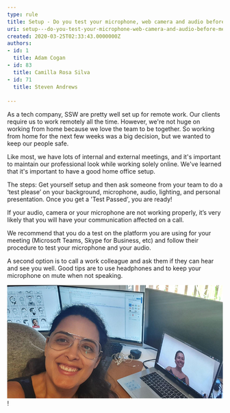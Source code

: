 ```yaml
---
type: rule
title: Setup - Do you test your microphone, web camera and audio before meetings?
uri: setup---do-you-test-your-microphone-web-camera-and-audio-before-meetings
created: 2020-03-25T02:33:43.0000000Z
authors:
- id: 1
  title: Adam Cogan
- id: 83
  title: Camilla Rosa Silva
- id: 71
  title: Steven Andrews

---
```


As a tech company, SSW are pretty well set up for remote work. Our clients require us to work remotely all the time. However, we're not huge on working from home because we love the team to be together. So working from home for the next few weeks was a big decision, but we wanted to keep our people safe.
 
Like most, we have lots of internal and external meetings, and it's important to maintain our professional look while working solely online. We've learned that it's important to have a good home office setup.
 
The steps: Get yourself setup and then ask someone from your team to do a ‘test please’ on your background, microphone, audio, lighting, and personal presentation. Once you get a 'Test Passed', you are ready!
 
If your audio, camera or your microphone are not working properly, it’s very likely that you will have your communication affected on a call.

We recommend that you do a test on the platform you are using for your meeting (Microsoft Teams, Skype for Business, etc) and follow their procedure to test your microphone and your audio.

A second option is to call a work colleague and ask them if they can hear and see you well. Good tips are to use headphones and to keep your microphone on mute when not speaking.

![Call a work colleague to test your presentation on online calls and make sure it works](test-call.png)!
